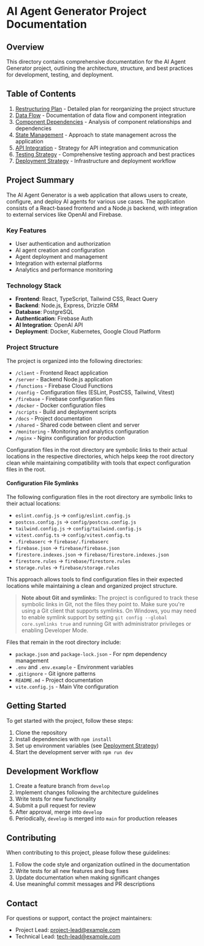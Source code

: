 # AI Agent Generator Project Documentation

## Overview

This directory contains comprehensive documentation for the AI Agent Generator project, outlining the architecture, structure, and best practices for development, testing, and deployment.

## Table of Contents

1. [Restructuring Plan](./RESTRUCTURING-PLAN.md) - Detailed plan for reorganizing the project structure
2. [Data Flow](./DATA-FLOW.md) - Documentation of data flow and component integration
3. [Component Dependencies](./COMPONENT-DEPENDENCIES.md) - Analysis of component relationships and dependencies
4. [State Management](./STATE-MANAGEMENT.md) - Approach to state management across the application
5. [API Integration](./API-INTEGRATION.md) - Strategy for API integration and communication
6. [Testing Strategy](./TESTING-STRATEGY.md) - Comprehensive testing approach and best practices
7. [Deployment Strategy](./DEPLOYMENT-STRATEGY.md) - Infrastructure and deployment workflow

## Project Summary

The AI Agent Generator is a web application that allows users to create, configure, and deploy AI agents for various use cases. The application consists of a React-based frontend and a Node.js backend, with integration to external services like OpenAI and Firebase.

### Key Features

- User authentication and authorization
- AI agent creation and configuration
- Agent deployment and management
- Integration with external platforms
- Analytics and performance monitoring

### Technology Stack

- **Frontend**: React, TypeScript, Tailwind CSS, React Query
- **Backend**: Node.js, Express, Drizzle ORM
- **Database**: PostgreSQL
- **Authentication**: Firebase Auth
- **AI Integration**: OpenAI API
- **Deployment**: Docker, Kubernetes, Google Cloud Platform

### Project Structure

The project is organized into the following directories:

- `/client` - Frontend React application
- `/server` - Backend Node.js application
- `/functions` - Firebase Cloud Functions
- `/config` - Configuration files (ESLint, PostCSS, Tailwind, Vitest)
- `/firebase` - Firebase configuration files
- `/docker` - Docker configuration files
- `/scripts` - Build and deployment scripts
- `/docs` - Project documentation
- `/shared` - Shared code between client and server
- `/monitoring` - Monitoring and analytics configuration
- `/nginx` - Nginx configuration for production

Configuration files in the root directory are symbolic links to their actual locations in the respective directories, which helps keep the root directory clean while maintaining compatibility with tools that expect configuration files in the root.

#### Configuration File Symlinks

The following configuration files in the root directory are symbolic links to their actual locations:

- `eslint.config.js` → `config/eslint.config.js`
- `postcss.config.js` → `config/postcss.config.js`
- `tailwind.config.js` → `config/tailwind.config.js`
- `vitest.config.ts` → `config/vitest.config.ts`
- `.firebaserc` → `firebase/.firebaserc`
- `firebase.json` → `firebase/firebase.json`
- `firestore.indexes.json` → `firebase/firestore.indexes.json`
- `firestore.rules` → `firebase/firestore.rules`
- `storage.rules` → `firebase/storage.rules`

This approach allows tools to find configuration files in their expected locations while maintaining a clean and organized project structure.

> **Note about Git and symlinks:** The project is configured to track these symbolic links in Git, not the files they point to. Make sure you're using a Git client that supports symlinks. On Windows, you may need to enable symlink support by setting `git config --global core.symlinks true` and running Git with administrator privileges or enabling Developer Mode.

Files that remain in the root directory include:

- `package.json` and `package-lock.json` - For npm dependency management
- `.env` and `.env.example` - Environment variables
- `.gitignore` - Git ignore patterns
- `README.md` - Project documentation
- `vite.config.js` - Main Vite configuration

## Getting Started

To get started with the project, follow these steps:

1. Clone the repository
2. Install dependencies with `npm install`
3. Set up environment variables (see [Deployment Strategy](./DEPLOYMENT-STRATEGY.md))
4. Start the development server with `npm run dev`

## Development Workflow

1. Create a feature branch from `develop`
2. Implement changes following the architecture guidelines
3. Write tests for new functionality
4. Submit a pull request for review
5. After approval, merge into `develop`
6. Periodically, `develop` is merged into `main` for production releases

## Contributing

When contributing to this project, please follow these guidelines:

1. Follow the code style and organization outlined in the documentation
2. Write tests for all new features and bug fixes
3. Update documentation when making significant changes
4. Use meaningful commit messages and PR descriptions

## Contact

For questions or support, contact the project maintainers:

- Project Lead: [project-lead@example.com](mailto:project-lead@example.com)
- Technical Lead: [tech-lead@example.com](mailto:tech-lead@example.com)

